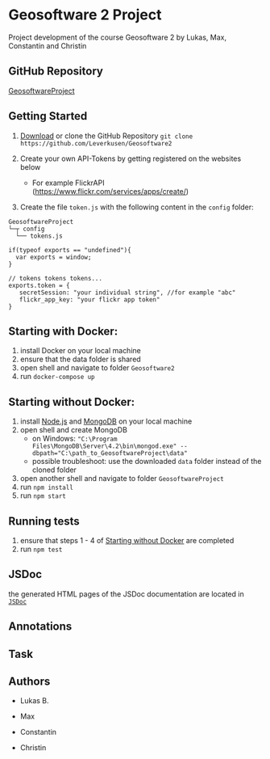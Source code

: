 # Geosoftware 2 Project
Project development of the course Geosoftware 2 by Lukas, Max, Constantin and Christin

## GitHub Repository
[GeosoftwareProject](https://github.com/Leverkusen/Geosoftware2)

## Getting Started

1. [Download](https://github.com/Leverkusen/Geosoftware2/archive/master.zip) or clone the GitHub Repository
``git clone https://github.com/Leverkusen/Geosoftware2``

2. Create your own API-Tokens by getting registered on the websites below
   * For example FlickrAPI (https://www.flickr.com/services/apps/create/)

3. Create the file ``token.js`` with the following content in the ``config`` folder:

```
GeosoftwareProject
└─┬ config
  └── tokens.js
```

```// hack to make "exports" available in the browser as globals
if(typeof exports == "undefined"){
  var exports = window;
}

// tokens tokens tokens...
exports.token = {
   secretSession: "your individual string", //for example "abc"
   flickr_app_key: "your flickr app token"
}
```

## Starting with Docker:
1. install Docker on your local machine
2. ensure that the data folder is shared
3. open shell and navigate to folder ``Geosoftware2``
4. run ``docker-compose up``


## Starting without Docker:
1. install [Node.js](https://nodejs.org/en/) and [MongoDB](https://www.mongodb.com/download-center/community?) on your local machine
2. open shell and create MongoDB
   * on Windows: ``"C:\Program Files\MongoDB\Server\4.2\bin\mongod.exe" --dbpath="C:\path_to_GeosoftwareProject\data"``
   * possible troubleshoot: use the downloaded ``data`` folder instead of the cloned folder
3. open another shell and navigate to folder ``GeosoftwareProject``
4. run ``npm install``
5. run ``npm start``

## Running tests
1. ensure that steps 1 - 4 of [Starting without Docker](../master/README.md#starting-without-docker) are completed
2. run ``npm test``


## JSDoc
the generated HTML pages of the JSDoc documentation are located in [``JSDoc``](../master/out)


## Annotations


## Task


## Authors

   * Lukas B.
   * Max
   * Constantin
   
   * Christin
